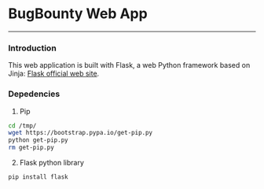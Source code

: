 # BugBounty Web App
----------

### Introduction

This web application is built with Flask, a web Python framework based on Jinja:
[Flask official web site](http://flask.pocoo.org/ "Flask's Homepage").

### Depedencies


1. Pip 
```bash
cd /tmp/
wget https://bootstrap.pypa.io/get-pip.py
python get-pip.py
rm get-pip.py
```
2. Flask python library
```bash
pip install flask
```
